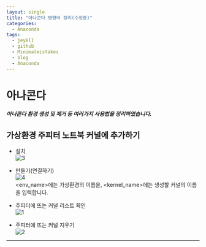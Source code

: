 ```yaml
---
layout: single
title: "아나콘다 명령어 정리(수정중)"
categories:
  - Anaconda
tags:
  - jeykll
  - github
  - Minimalmistakes
  - blog
  - Anaconda
---
```


# 아나콘다
##### 아나콘다 환경 생성 및 제거 등 여러가지 사용법을 정리하였습니다.

## 가상환경 주피터 노트북 커널에 추가하기  
  + 설치  
 ![3](https://user-images.githubusercontent.com/61397479/81698838-80d04600-94a1-11ea-82a7-a3c291ee9168.PNG)  


 + 만들기(연결하기)  
 ![4](https://user-images.githubusercontent.com/61397479/81698884-93e31600-94a1-11ea-870d-e4789cd6d68a.PNG)  
 <env_name>에는 가상환경의 이름을, <kernel_name>에는 생성할 커널의 이름을 입력합니다.  


 + 주피터에 뜨는 커널 리스트 확인  
 ![1](https://user-images.githubusercontent.com/61397479/81698966-abba9a00-94a1-11ea-8e61-9dc36234e728.PNG)  


 + 주피터에 뜨는 커널 지우기  
 ![2](https://user-images.githubusercontent.com/61397479/81699007-bd9c3d00-94a1-11ea-9512-5247e3e1497c.PNG)  


---
